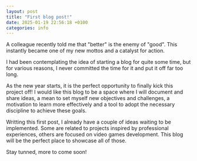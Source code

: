 ```yaml
---
layout: post
title: "First blog post!"
date: 2025-01-19 22:56:18 +0100
categories: info
---
```


A colleague recently told me that "better" is the enemy of "good". This instantly became one of my new mottos and a catalyst for action.

I had been contemplating the idea of starting a blog for quite some time, but for various reasons, I never committed the time for it and put it off far too long.

As the new year starts, it is the perfect opportunity to finally kick this project off! I would like this blog to be a space where I will document and share ideas, a mean to set myself new objectives and challenges, a motivation to learn more effectively and a tool to adopt the necessary discipline to achieve these goals.

Writting this first post, I already have a couple of ideas waiting to be implemented. Some are related to projects inspired by professional experiences, others are focused on video games development. This blog will be the perfect place to showcase all of those.

Stay tunned, more to come soon!